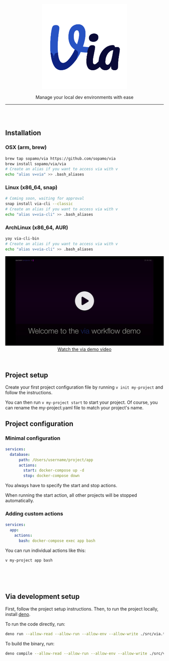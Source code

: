 
<div align="center">
  <img src="https://raw.githubusercontent.com/Sopamo/via/main/assets/logo.png" width="269">

  Manage your local dev environments with ease
</div>
<hr>
<br /><br />

## Installation
### OSX (arm, brew)
```bash
brew tap sopamo/via https://github.com/sopamo/via
brew install sopamo/via/via
# Create an alias if you want to access via with v
echo "alias v=via" >> .bash_aliases
```

### Linux (x86_64, snap)
```bash
# Coming soon, waiting for approval
snap install via-cli --classic
# Create an alias if you want to access via with v
echo "alias v=via-cli" >> .bash_aliases
```

### ArchLinux (x86_64, AUR)
```bash
yay via-cli-bin 
# Create an alias if you want to access via with v
echo "alias v=via-cli" >> .bash_aliases
```

<div align="center">

[![Watch the via demo video](./assets/thumbnail.png)](https://youtu.be/lD-CBiXZfP4)
[Watch the via demo video](https://youtu.be/lD-CBiXZfP4)
</div>
<br />

## Project setup
Create your first project configuration file by running `v init my-project` and follow the instructions.

You can then run `v my-project start` to start your project. Of course, you can rename the my-project.yaml file to match your project's name.

## Project configuration

### Minimal configuration
```yaml
services:
  database:
      path: /Users/username/project/app
      actions:
        start: docker-compose up -d
        stop: docker-compose down
```
You always have to specify the start and stop actions.

When running the start action, all other projects will be stopped automatically.

### Adding custom actions
```yaml
services:
  app:
    actions:
      bash: docker-compose exec app bash
```
You can run individual actions like this:

```bash
v my-project app bash
```

<br />
<br />
<br />

## Via development setup
First, follow the project setup instructions.
Then, to run the project locally, install [deno](https://deno.land).

To run the code directly, run:
```bash
deno run --allow-read --allow-run --allow-env --allow-write ./src/via.ts [project] [service] [action]
```

To build the binary, run:
```bash
deno compile --allow-read --allow-run --allow-env --allow-write ./src/via.ts
```
